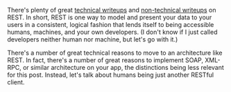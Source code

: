 There's plenty of great [technical writeups](http://en.wikipedia.org/wiki/Representational_State_Transfer) and [non-technical writeups](http://tomayko.com/writings/rest-to-my-wife) on REST. In short, REST is one way to model and present your data to your users in a consistent, logical fashion that lends itself to being accessible humans, machines, and your own developers. (I don't know if I just called developers neither human nor machine, but let's go with it.)

There's a number of great technical reasons to move to an architecture like REST. In fact, there's a number of great reasons to implement SOAP, XML-RPC, or similar architecture on your app, the distinctions being less relevant for this post. Instead, let's talk about humans being just another RESTful client.

